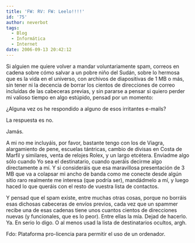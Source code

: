 ```yaml
---
title: 'FW: RV: FW: Leelo!!!!'
id: '75'
author: neverbot
tags:
  - Blog
  - Informática
  - Internet
date: 2006-09-13 20:42:12
---
```


Si alguien me quiere volver a mandar voluntariamente spam, correos en cadena sobre cómo salvar a un pobre niño del Sudán, sobre lo hermosa que es la vida en el universo, con archivos de diapositivas de 1 MB o más, sin tener ni la decencia de borrar los cientos de direcciones de correo incluídas de las cabeceras previas, y sin pararse a pensar si quiero perder mi valioso tiempo en algo estúpido, pensad por un momento:

¿Alguna vez os he respondido a alguno de esos irritantes e-mails?

La respuesta es no.

Jamás.

A mi no me incluyáis, por favor, bastante tengo con los de Viagra, alargamiento de pene, escuelas tántricas, cambio de divisas en Costa de Marfil y similares, venta de relojes Rolex, y un largo etcétera. Enviadme algo sólo cuando Yo sea el destinatario, cuando queráis decirme algo directamente a mí. Y si consideráis que esa maravillosa presentación de 3 MB que va a colapsar mi ancho de banda como me conecte desde algún sitio raro realmente me interesa (que podría ser), mandádmelo a mí, y luego haced lo que queráis con el resto de vuestra lista de contactos.

Y pensad que el spam existe, entre muchas otras cosas, porque no borráis esas dichosas cabeceras de envíos previos, cada vez que un spammer recibe una de esas cadenas tiene unos cuantos cientos de direcciones nuevas (y funcionales, que es lo peor). Entre ellas la mía. Dejad de hacerlo. Ya. En serio lo digo. O al menos usad la lista de destinatarios ocultos, argh.

Fdo: Plataforma pro-licencia para permitir el uso de un ordenador.